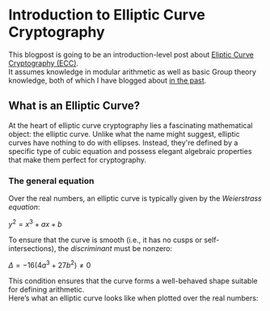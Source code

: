 # Introduction to Elliptic Curve Cryptography
This blogpost is going to be an introduction-level post about [Eliptic Curve Cryptography (ECC)](https://en.wikipedia.org/wiki/Elliptic-curve_cryptography).  
It assumes knowledge in modular arithmetic as well as basic Group theory knowledge, both of which I have blogged about [in the past](https://github.com/yo-yo-yo-jbo/crypto_modular/).  

## What is an Elliptic Curve?
At the heart of elliptic curve cryptography lies a fascinating mathematical object: the elliptic curve. Unlike what the name might suggest, elliptic curves have nothing to do with ellipses. Instead, they're defined by a specific type of cubic equation and possess elegant algebraic properties that make them perfect for cryptography.

### The general equation
Over the real numbers, an elliptic curve is typically given by the *Weierstrass equation*:

$y^2=x^3+ax+b$

To ensure that the curve is smooth (i.e., it has no cusps or self-intersections), the *discriminant* must be nonzero:

$\Delta=−16(4a^3+27b^2)\neq0$

This condition ensures that the curve forms a well-behaved shape suitable for defining arithmetic.  
Here’s what an elliptic curve looks like when plotted over the real numbers:  

